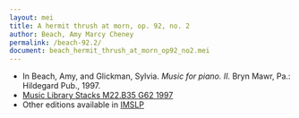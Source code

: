 ```yaml
---
layout: mei
title: A hermit thrush at morn, op. 92, no. 2
author: Beach, Amy Marcy Cheney
permalink: /beach-92.2/
document: beach_hermit_thrush_at_morn_op92_no2.mei
---
```


- In Beach, Amy, and Glickman, Sylvia. *Music for piano. II.* Bryn Mawr, Pa.: Hildegard Pub., 1997.
- <a href="https://tufts-primo.hosted.exlibrisgroup.com/permalink/f/bnf7qa/01TUN_ALMA2187518310003851">Music Library Stacks M22.B35 G62 1997</a>
- Other editions available in <a href="https://imslp.org/wiki/Hermit_Thrush%2C_Op.92_(Beach%2C_Amy_Marcy)" target="_blank">IMSLP</a>
